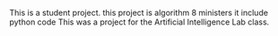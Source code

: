 This is a student project.
this project is algorithm 8 ministers it include python code 
This was a project for the Artificial Intelligence Lab class.
